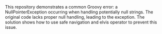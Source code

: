 This repository demonstrates a common Groovy error: a NullPointerException occurring when handling potentially null strings. The original code lacks proper null handling, leading to the exception. The solution shows how to use safe navigation and elvis operator to prevent this issue.